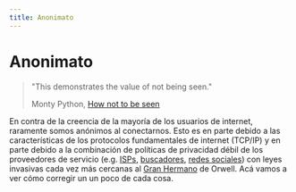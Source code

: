 ```yaml
--- 
title: Anonimato
---
```


Anonimato
=========

> "This demonstrates the value of not being seen."
>
> Monty Python, [How not to be seen][]

En contra de la creencia de la mayoría de los usuarios de internet, raramente somos anónimos al conectarnos. Esto es en parte debido a las
características de los protocolos fundamentales de internet (TCP/IP) y en parte debido a la combinación de políticas de privacidad
débil de los proveedores de servicio (e.g. [ISPs][], [buscadores][], [redes sociales][]) con leyes invasivas cada vez más cercanas
al [Gran Hermano][] de Orwell. Acá vamos a ver cómo corregir un un poco de cada cosa.

[How not to be seen]: http://en.wikipedia.org/wiki/How_Not_to_Be_Seen
[ISPs]: http://www.speedy.com.ar/speedynegocios/institucional/faqs/faq_legalesAcceso.shtml
[buscadores]: http://www.google.com/privacypolicy.html
[redes sociales]: http://www.facebook.com/policy.php
[Gran Hermano]: http://es.wikipedia.org/wiki/Big_Brother_%28personaje%29
